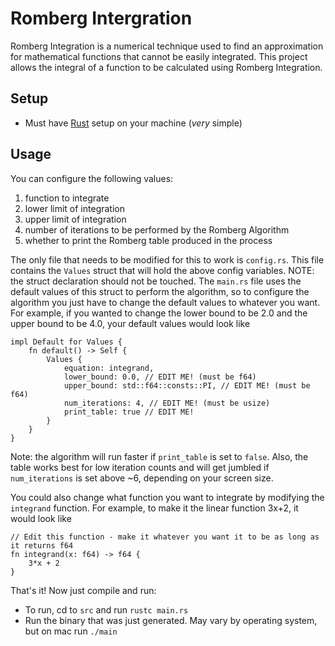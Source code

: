 # Romberg Intergration

Romberg Integration is a numerical technique used to find an approximation for mathematical functions that cannot be easily integrated. This project allows the integral of a function to be calculated using Romberg Integration.

## Setup
- Must have [Rust](https://www.rust-lang.org/tools/install) setup on your machine (_very_ simple)

## Usage
You can configure the following values:
1. function to integrate
2. lower limit of integration
3. upper limit of integration
4. number of iterations to be performed by the Romberg Algorithm
5. whether to print the Romberg table produced in the process

The only file that needs to be modified for this to work is `config.rs`. This file contains the `Values` struct that will hold the above config variables. NOTE: the struct declaration should not be touched. The `main.rs` file uses the default values of this struct to perform the algorithm, so to configure the algorithm you just have to change the default values to whatever you want. For example, if you wanted to change the lower bound to be 2.0 and the upper bound to be 4.0, your default values would look like
```
impl Default for Values {
    fn default() -> Self {
        Values {
            equation: integrand,
            lower_bound: 0.0, // EDIT ME! (must be f64)
            upper_bound: std::f64::consts::PI, // EDIT ME! (must be f64)
            num_iterations: 4, // EDIT ME! (must be usize)
            print_table: true // EDIT ME!
        }
    }
}
```
Note: the algorithm will run faster if `print_table` is set to `false`. Also, the table works best for low iteration counts and will get jumbled if `num_iterations` is set above ~6, depending on your screen size.

You could also change what function you want to integrate by modifying the `integrand` function. For example, to make it the linear function 3x+2, it would look like
```
// Edit this function - make it whatever you want it to be as long as it returns f64
fn integrand(x: f64) -> f64 {
    3*x + 2
}
```
That's it!  Now just compile and run:
- To run, cd to `src` and run `rustc main.rs`
- Run the binary that was just generated. May vary by operating system, but on mac run `./main`